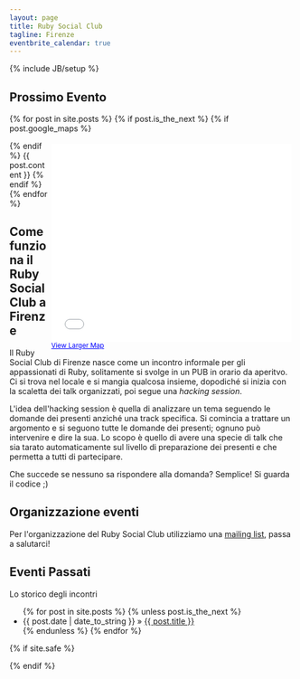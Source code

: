 ```yaml
---
layout: page
title: Ruby Social Club 
tagline: Firenze
eventbrite_calendar: true 
---
```

{% include JB/setup %}

## Prossimo Evento

{% for post in site.posts %}
{% if post.is_the_next %}
{% if post.google_maps %}
<div id="next_event_map" style="float: right; padding: 5px;">
  <iframe width="425" height="350" frameborder="0" scrolling="no" marginheight="0" marginwidth="0" src="{{ post.google_maps }}"></iframe>
  <br />
  <small>
    <a href="{{ post.google_maps }}" style="color:#0000FF;text-align:left">View Larger Map</a>
  </small>
</div>
{% endif %}
{{ post.content }}
{% endif %}
{% endfor %}

## Come funziona il Ruby Social Club a Firenze

Il Ruby Social Club di Firenze nasce come un incontro informale per gli 
appassionati di Ruby, solitamente si svolge in un PUB in orario da aperitvo.
Ci si trova nel locale e si mangia qualcosa insieme, dopodiché si inizia 
con la scaletta dei talk organizzati, poi segue una _hacking session_.

L'idea dell'hacking session è quella di analizzare un tema seguendo le
domande dei presenti anziché una track specifica.
Si comincia a trattare un argomento e si seguono tutte le domande dei presenti;
ognuno può intervenire e dire la sua. Lo scopo è quello di avere una specie di 
talk che sia tarato automaticamente sul livello di preparazione dei presenti
e che permetta a tutti di partecipare.

Che succede se nessuno sa rispondere alla domanda? 
Semplice! Si guarda il codice ;)

## Organizzazione eventi

Per l'organizzazione del Ruby Social Club utilizziamo una [mailing list](https://lists.lilik.it/wws/subscribe/ruby), passa a salutarci!
    
## Eventi Passati

Lo storico degli incontri

<ul class="posts">
  {% for post in site.posts %}
    {% unless post.is_the_next %}
      <li><span>{{ post.date | date_to_string }}</span> &raquo; <a href="{{ BASE_PATH }}{{ post.url }}">{{ post.title }}</a></li>
    {% endunless %}
  {% endfor %}
</ul>

{% if site.safe %}
<script type="text/javascript">
mixpanel.track("Homepage loaded");
</script>
{% endif %}
